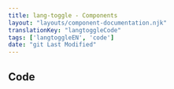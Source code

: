 ```yaml
---
title: lang-toggle - Components
layout: "layouts/component-documentation.njk"
translationKey: "langtoggleCode"
tags: ['langtoggleEN', 'code']
date: "git Last Modified"
---
```


## Code